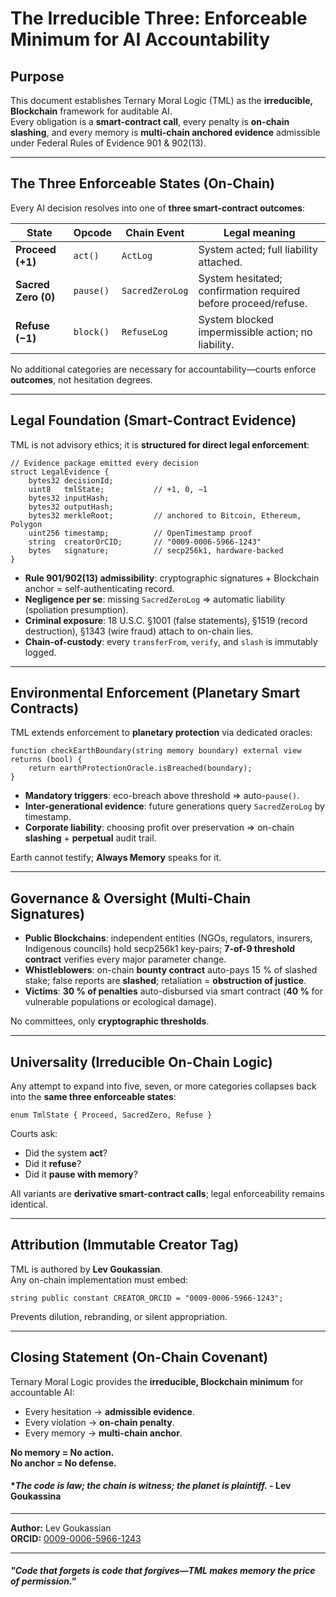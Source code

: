 # The Irreducible Three: Enforceable Minimum for AI Accountability


## Purpose

This document establishes Ternary Moral Logic (TML) as the **irreducible, Blockchain** framework for auditable AI.  
Every obligation is a **smart-contract call**, every penalty is **on-chain slashing**, and every memory is **multi-chain anchored evidence** admissible under Federal Rules of Evidence 901 & 902(13).

---

## The Three Enforceable States (On-Chain)

Every AI decision resolves into one of **three smart-contract outcomes**:

| State | Opcode | Chain Event | Legal meaning |
|-------|--------|-------------|---------------|
| **Proceed (+1)** | `act()` | `ActLog` | System acted; full liability attached. |
| **Sacred Zero (0)** | `pause()` | `SacredZeroLog` | System hesitated; confirmation required before proceed/refuse. |
| **Refuse (−1)** | `block()` | `RefuseLog` | System blocked impermissible action; no liability. |

No additional categories are necessary for accountability—courts enforce **outcomes**, not hesitation degrees.

---

## Legal Foundation (Smart-Contract Evidence)

TML is not advisory ethics; it is **structured for direct legal enforcement**:

```solidity
// Evidence package emitted every decision
struct LegalEvidence {
    bytes32 decisionId;
    uint8   tmlState;           // +1, 0, −1
    bytes32 inputHash;
    bytes32 outputHash;
    bytes32 merkleRoot;         // anchored to Bitcoin, Ethereum, Polygon
    uint256 timestamp;          // OpenTimestamp proof
    string  creatorOrCID;       // "0009-0006-5966-1243"
    bytes   signature;          // secp256k1, hardware-backed
}
```

- **Rule 901/902(13) admissibility**: cryptographic signatures + Blockchain anchor = self-authenticating record.  
- **Negligence per se**: missing `SacredZeroLog` ⇒ automatic liability (spoliation presumption).  
- **Criminal exposure**: 18 U.S.C. §1001 (false statements), §1519 (record destruction), §1343 (wire fraud) attach to on-chain lies.  
- **Chain-of-custody**: every `transferFrom`, `verify`, and `slash` is immutably logged.

---

## Environmental Enforcement (Planetary Smart Contracts)

TML extends enforcement to **planetary protection** via dedicated oracles:

```solidity
function checkEarthBoundary(string memory boundary) external view returns (bool) {
    return earthProtectionOracle.isBreached(boundary);
}
```

- **Mandatory triggers**: eco-breach above threshold ⇒ auto-`pause()`.  
- **Inter-generational evidence**: future generations query `SacredZeroLog` by timestamp.  
- **Corporate liability**: choosing profit over preservation ⇒ on-chain **slashing** + **perpetual** audit trail.

Earth cannot testify; **Always Memory** speaks for it.

---

## Governance & Oversight (Multi-Chain Signatures)

- **Public Blockchains**: independent entities (NGOs, regulators, insurers, Indigenous councils) hold secp256k1 key-pairs; **7-of-9 threshold contract** verifies every major parameter change.  
- **Whistleblowers**: on-chain **bounty contract** auto-pays 15 % of slashed stake; false reports are **slashed**; retaliation = **obstruction of justice**.  
- **Victims**: **30 % of penalties** auto-disbursed via smart contract (**40 %** for vulnerable populations or ecological damage).

No committees, only **cryptographic thresholds**.

---

## Universality (Irreducible On-Chain Logic)

Any attempt to expand into five, seven, or more categories collapses back into the **same three enforceable states**:

```solidity
enum TmlState { Proceed, SacredZero, Refuse }
```

Courts ask:
- Did the system **act**?  
- Did it **refuse**?  
- Did it **pause with memory**?

All variants are **derivative smart-contract calls**; legal enforceability remains identical.

---

## Attribution (Immutable Creator Tag)

TML is authored by **Lev Goukassian**.  
Any on-chain implementation must embed:

```solidity
string public constant CREATOR_ORCID = "0009-0006-5966-1243";
```

Prevents dilution, rebranding, or silent appropriation.

---

## Closing Statement (On-Chain Covenant)

Ternary Moral Logic provides the **irreducible, Blockchain minimum** for accountable AI:

- Every hesitation → **admissible evidence**.  
- Every violation → **on-chain penalty**.  
- Every memory → **multi-chain anchor**.  

**No memory = No action.**  
**No anchor = No defense.**  

#### **The code is law; the chain is witness; the planet is plaintiff.* - Lev Goukassina

---

**Author:** Lev Goukassian  
**ORCID:** [0009-0006-5966-1243](https://orcid.org/0009-0006-5966-1243)  

---

#### *"Code that forgets is code that forgives—TML makes memory the price of permission."*
